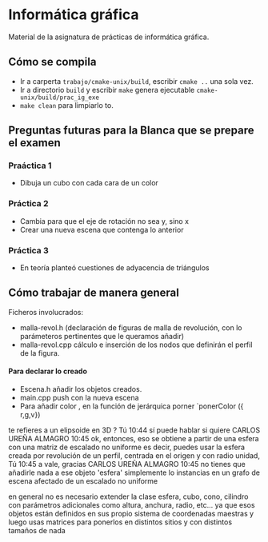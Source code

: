 # Informática gráfica 
Material de la asignatura de prácticas de informática gráfica.


## Cómo se compila   

- Ir a carperta `trabajo/cmake-unix/build`, escribir `cmake ..` una sola vez. 
- Ir a directorio `build` y escribir `make` genera ejecutable `cmake-unix/build/prac_ig_exe`  
- `make clean` para limpiarlo to. 



## Preguntas futuras para la Blanca que se prepare el examen

### Praáctica 1

- Dibuja un cubo con cada cara de un color 


### Práctica 2

- Cambia para que el eje de rotación no sea y, sino x
- Crear una nueva escena que contenga lo anterior   

### Práctica 3  

- En teoría planteó cuestiones de adyacencia de triángulos   




## Cómo trabajar de manera general     

Ficheros involucrados:   
-  malla-revol.h (declaración de figuras de malla de revolución, con lo parámeteros pertinentes que le queramos añadir)   
- malla-revol.cpp cálculo e inserción de los nodos que definirán el perfil de la figura. 



#### Para declarar lo creado   

- Escena.h añadir los objetos creados. 
- main.cpp  push con la nueva escena 
- Para añadir color , en la función de jerárquica porner `ponerColor ({ r,g,v})



te refieres a un elipsoide en 3D ?
Tú
10:44
sí
puede hablar si quiere
CARLOS UREÑA ALMAGRO
10:45
ok, entonces, eso se obtiene a partir de una esfera con una matriz de escalado no uniforme
es decir, puedes usar la esfera creada por revolución de un perfil, centrada en el origen y con radio unidad,
Tú
10:45
a vale, gracias
CARLOS UREÑA ALMAGRO
10:45
no tienes que añadirle nada a ese objeto 'esfera'
simplemente lo instancias en un grafo de escena afectado de un escalado no uniforme

en general no es necesario extender la clase esfera, cubo, cono, cilindro con parámetros adicionales como altura, anchura, radio, etc... ya que esos objetos están definidos en sus propio sistema de coordenadas maestras y luego usas matrices para ponerlos en distintos sitios y con distintos tamaños
de nada
